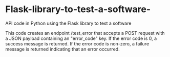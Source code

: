 # Flask-library-to-test-a-software-
 API code in Python using the Flask library to test a software

This code creates an endpoint /test_error that accepts a POST request with a JSON payload containing an "error_code" key. If the error code is 0, a success message is returned. If the error code is non-zero, a failure message is returned indicating that an error occurred.
